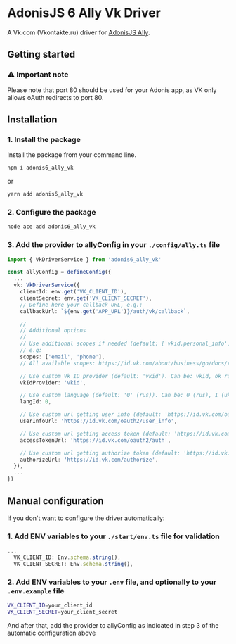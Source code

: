 # AdonisJS 6 Ally Vk Driver

A Vk.com (Vkontakte.ru) driver for [AdonisJS Ally](https://docs.adonisjs.com/guides/social-auth).

## Getting started

### ⚠️ Important note 

Please note that port 80 should be used for your Adonis app, as VK only allows oAuth redirects to port 80.


## Installation

### 1. Install the package

Install the package from your command line.

```bash
npm i adonis6_ally_vk
```
or
```bash
yarn add adonis6_ally_vk
```

### 2. Configure the package

```bash
node ace add adonis6_ally_vk
```

### 3. Add the provider to allyConfig in your `./config/ally.ts` file

```typescript
import { VkDriverService } from 'adonis6_ally_vk'

const allyConfig = defineConfig({
  ...
  vk: VkDriverService({
    clientId: env.get('VK_CLIENT_ID'),
    clientSecret: env.get('VK_CLIENT_SECRET'),
    // Define here your callback URL, e.g.:
    callbackUrl: `${env.get('APP_URL')}/auth/vk/callback`,

    //
    // Additional options
    //
    // Use additional scopes if needed (default: ['vkid.personal_info', 'email'])
    // e.g:
    scopes: ['email', 'phone'],
    // All available scopes: https://id.vk.com/about/business/go/docs/ru/vkid/latest/vk-id/connection/work-with-user-info/scopes

    // Use custom Vk ID provider (default: 'vkid'). Can be: vkid, ok_ru, mail_ru
    vkIdProvider: 'vkid',

    // Use custom language (default: '0' (rus)). Can be: 0 (rus), 1 (ukr), 3 (eng), 4 (spa), 6 (german), 15 (pol), 16 (fra), 82 (turkey)
    langId: 0,

    // Use custom url getting user info (default: 'https://id.vk.com/oauth2/user_info'):
    userInfoUrl: 'https://id.vk.com/oauth2/user_info',

    // Use custom url getting access token (default: 'https://id.vk.com/oauth2/auth') e.g.:
    accessTokenUrl: 'https://id.vk.com/oauth2/auth',

    // Use custom url getting authorize token (default: 'https://id.vk.com/authorize') e.g.:
    authorizeUrl: 'https://id.vk.com/authorize',
  }),
  ...
})
```


## Manual configuration

If you don't want to configure the driver automatically:

### 1. Add ENV variables to your `./start/env.ts` file for validation

```typescript
...
  VK_CLIENT_ID: Env.schema.string(),
  VK_CLIENT_SECRET: Env.schema.string(),
```

### 2. Add ENV variables to your `.env` file, and optionally to your `.env.example` file

```bash
VK_CLIENT_ID=your_client_id
VK_CLIENT_SECRET=your_client_secret
```

And after that, add the provider to allyConfig as indicated in step 3 of the automatic configuration above